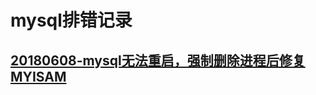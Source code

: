 # mysql排错记录
## [20180608-mysql无法重启，强制删除进程后修复MYISAM](https://github.com/funet8/MYSQL/blob/master/mysql_optimize/20180608Dbug.md)